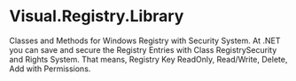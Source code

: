# Visual.Registry.Library
Classes and Methods for Windows Registry with Security System.
At .NET you can save and secure the Registry Entries with 
Class RegistrySecurity and Rights System.
That means, Registry Key ReadOnly, Read/Write, Delete, Add with Permissions.
